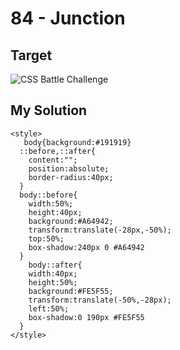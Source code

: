 # 84 - Junction

## Target

![CSS Battle Challenge](https://cssbattle.dev/targets/84.png)

## My Solution

```
<style>
   body{background:#191919}
  ::before,::after{
    content:"";
    position:absolute;
    border-radius:40px;
  }
  body::before{
    width:50%;
    height:40px;
    background:#A64942;
    transform:translate(-28px,-50%);
    top:50%;
    box-shadow:240px 0 #A64942
  }
    body::after{
    width:40px;
    height:50%;
    background:#FE5F55;
    transform:translate(-50%,-28px);
    left:50%;
    box-shadow:0 190px #FE5F55
  }
</style>
```
